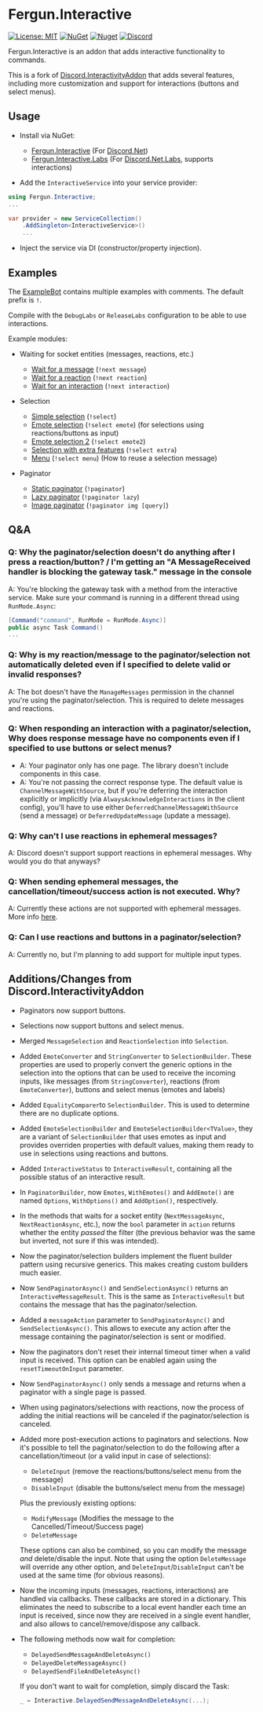 # Fergun.Interactive
[![License: MIT](https://img.shields.io/badge/License-MIT-green.svg)](LICENSE) [![NuGet](https://img.shields.io/nuget/vpre/Fergun.Interactive)](https://www.nuget.org/packages/Fergun.Interactive) [![Nuget](https://img.shields.io/nuget/vpre/Fergun.Interactive.Labs?label=nuget%20%28D.Net%20Labs%29)](https://www.nuget.org/packages/Fergun.Interactive.Labs) [![Discord](https://discord.com/api/guilds/460627183501574144/widget.png)](https://discord.gg/V3TgaZRUPX)

Fergun.Interactive is an addon that adds interactive functionality to commands.

This is a fork of [Discord.InteractivityAddon](https://github.com/Playwo/Discord.InteractivityAddon) that adds several features, including more customization and support for interactions (buttons and select menus).

## Usage
- Install via NuGet:
  - [Fergun.Interactive](https://www.nuget.org/packages/Fergun.Interactive) (For [Discord.Net](https://github.com/discord-net/Discord.Net))
  - [Fergun.Interactive.Labs](https://www.nuget.org/packages/Fergun.Interactive.Labs) (For [Discord.Net.Labs](https://github.com/Discord-Net-Labs/Discord.Net-Labs), supports interactions)
  
- Add the `InteractiveService` into your service provider:
```cs
using Fergun.Interactive;
...

var provider = new ServiceCollection()
    .AddSingleton<InteractiveService>()
    ...
```
- Inject the service via DI (constructor/property injection).

## Examples

The [ExampleBot](ExampleBot) contains multiple examples with comments. The default prefix is `!`.

Compile with the `DebugLabs` or `ReleaseLabs` configuration to be able to use interactions.

Example modules:
- Waiting for socket entities (messages, reactions, etc.)
  - [Wait for a message](ExampleBot/Modules/WaitModule.cs#L16) (`!next message`)
  - [Wait for a reaction](ExampleBot/Modules/WaitModule.cs#L27) (`!next reaction`)
  - [Wait for an interaction](ExampleBot/Modules/WaitModule.cs#L43) (`!next interaction`)

- Selection
  - [Simple selection](ExampleBot/Modules/SelectionModule.cs#L24) (`!select`)
  - [Emote selection](ExampleBot/Modules/SelectionModule.cs#L64) (`!select emote`) (for selections using reactions/buttons as input)
  - [Emote selection 2](ExampleBot/Modules/SelectionModule.cs#L98) (`!select emote2`)
  - [Selection with extra features](ExampleBot/Modules/SelectionModule.cs#L135) (`!select extra`)
  - [Menu](ExampleBot/Modules/SelectionModule.cs#L193) (`!select menu`) (How to reuse a selection message)

- Paginator
  - [Static paginator](ExampleBot/Modules/PaginatorModule.cs#L23) (`!paginator`)
  - [Lazy paginator](ExampleBot/Modules/PaginatorModule.cs#L46) (`!paginator lazy`)
  - [Image paginator](ExampleBot/Modules/PaginatorModule.cs#L68) (`!paginator img [query]`)

## Q&A

### Q: Why the paginator/selection doesn't do anything after I press a reaction/button? / I'm getting an "A MessageReceived handler is blocking the gateway task." message in the console
A: You're blocking the gateway task with a method from the interactive service. Make sure your command is running in a different thread using `RunMode.Async`:

```cs
[Command("command", RunMode = RunMode.Async)]
public async Task Command()
...
```

### Q: Why is my reaction/message to the paginator/selection not automatically deleted even if I specified to delete valid or invalid responses?

A: The bot doesn't have the `ManageMessages` permission in the channel you're using the paginator/selection. This is required to delete messages and reactions.

### Q: When responding an interaction with a paginator/selection, Why does response message have no components even if I specified to use buttons or select menus?

  - A: Your paginator only has one page. The library doesn't include components in this case.
  - A: You're not passing the correct response type. The default value is `ChannelMessageWithSource`, but if you're deferring the interaction explicitly or implicitly (via `AlwaysAcknowledgeInteractions` in the client config), you'll have to use either `DeferredChannelMessageWithSource` (send a message) or `DeferredUpdateMessage` (update a message).

### Q: Why can't I use reactions in ephemeral messages?

A: Discord doesn't support support reactions in ephemeral messages. Why would you do that anyways?

### Q: When sending ephemeral messages, the cancellation/timeout/success action is not executed. Why?

A: Currently these actions are not supported with ephemeral messages. More info [here](https://github.com/d4n3436/Fergun.Interactive/issues/1).

### Q: Can I use reactions and buttons in a paginator/selection?

A: Currently no, but I'm planning to add support for multiple input types.

## Additions/Changes from Discord.InteractivityAddon

 - Paginators now support buttons.
 - Selections now support buttons and select menus.
 - Merged `MessageSelection` and `ReactionSelection` into `Selection`.
 - Added `EmoteConverter` and `StringConverter` to `SelectionBuilder`. These properties are used to properly convert the generic options in the selection into the options that can be used to receive the incoming inputs, like messages (from `StringConverter`), reactions (from `EmoteConverter`), buttons and select menus (emotes and labels)
 - Added `EqualityComparer`to `SelectionBuilder`. This is used to determine there are no duplicate options.
 - Added `EmoteSelectionBuilder` and `EmoteSelectionBuilder<TValue>`, they are a variant of `SelectionBuilder` that uses emotes as input and provides overriden properties with default values, making them ready to use in selections using reactions and buttons.
 - Added `InteractiveStatus` to `InteractiveResult`, containing all the possible status of an interactive result.
 - In `PaginatorBuilder`, now `Emotes`, `WithEmotes()` and `AddEmote()` are named `Options`, `WithOptions()` and `AddOption()`, respectively.
 - In the methods that waits for a socket entity (`NextMessageAsync`, `NextReactionAsync`, etc.), now the `bool` parameter in `action` returns whether the entity *passed* the filter (the previous behavior was the same but inverted, not sure if this was intended).
 - Now the paginator/selection builders implement the fluent builder pattern using recursive generics. This makes creating custom builders much easier.
 - Now `SendPaginatorAsync()` and `SendSelectionAsync()` returns an `InteractiveMessageResult`. This is the same as `InteractiveResult` but contains the message that has the paginator/selection.
 - Added a `messageAction` parameter to `SendPaginatorAsync()` and `SendSelectionAsync()`. This allows to execute any action after the message containing the paginator/selection is sent or modified.
 - Now the paginators don't reset their internal timeout timer when a valid input is received. This option can be enabled again using the `resetTimeoutOnInput` parameter.
 - Now `SendPaginatorAsync()` only sends a message and returns when a paginator with a single page is passed.
 - When using paginators/selections with reactions, now the process of adding the initial reactions will be canceled if the paginator/selection is canceled.
 - Added more post-execution actions to paginators and selections. Now it's possible to tell the paginator/selection to do the following after a cancellation/timeout (or a valid input in case of selections):
   - `DeleteInput` (remove the reactions/buttons/select menu from the message)
   - `DisableInput` (disable the buttons/select menu from the message)
   
   Plus the previously existing options:
    - `ModifyMessage` (Modifies the message to the Cancelled/Timeout/Success page)
    - `DeleteMessage`
   
   These options can also be combined, so you can modify the message *and* delete/disable the input.
   Note that using the option `DeleteMessage` will override any other option, and `DeleteInput`/`DisableInput` can't be used at the same time (for obvious reasons).
 - Now the incoming inputs (messages, reactions, interactions) are handled via callbacks. These callbacks are stored in a dictionary. This eliminates the need to subscribe to a local event handler each time an input is received, since now they are received in a single event handler, and also allows to cancel/remove/dispose any callback.
 - The following methods now wait for completion:
   - `DelayedSendMessageAndDeleteAsync()`
   - `DelayedDeleteMessageAsync()`
   - `DelayedSendFileAndDeleteAsync()`
   
   If you don't want to wait for completion, simply discard the Task:

   ```cs
   _ = Interactive.DelayedSendMessageAndDeleteAsync(...);
   ```
